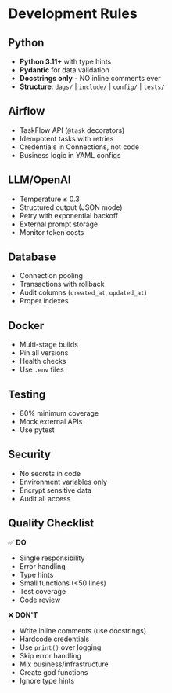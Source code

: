 # Development Rules

## Python
- **Python 3.11+** with type hints
- **Pydantic** for data validation
- **Docstrings only** - NO inline comments ever
- **Structure**: `dags/` | `include/` | `config/` | `tests/`

## Airflow
- TaskFlow API (`@task` decorators)
- Idempotent tasks with retries
- Credentials in Connections, not code
- Business logic in YAML configs

## LLM/OpenAI
- Temperature ≤ 0.3
- Structured output (JSON mode)
- Retry with exponential backoff
- External prompt storage
- Monitor token costs

## Database
- Connection pooling
- Transactions with rollback
- Audit columns (`created_at`, `updated_at`)
- Proper indexes

## Docker
- Multi-stage builds
- Pin all versions
- Health checks
- Use `.env` files

## Testing
- 80% minimum coverage
- Mock external APIs
- Use pytest

## Security
- No secrets in code
- Environment variables only
- Encrypt sensitive data
- Audit all access

## Quality Checklist

✅ **DO**
- Single responsibility
- Error handling
- Type hints
- Small functions (<50 lines)
- Test coverage
- Code review

❌ **DON'T**
- Write inline comments (use docstrings)
- Hardcode credentials
- Use `print()` over logging
- Skip error handling
- Mix business/infrastructure
- Create god functions
- Ignore type hints